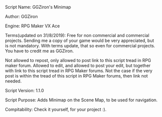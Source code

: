   Script Name: GGZiron's Minimap

  Author: GGZiron

  Engine: RPG Maker VX Ace

  Terms(updated on 31/8/2019): Free for non commercial and commercial projects. 
  Sending me a copy of your game would be very appreciated, 
  but is not mandatory. With terms update, that so even for commercial
  projects. You have to credit me as GGZiron.

  Not allowed to repost, only allowed to post link to this script tread in
  RPG maker forum.
  Allowed to edit, and allowed to post your edit, but together with link to this
  script tread in RPG Maker forums. Not the case if the very post is within
  the tread of this script in RPG Maker forums, then link not needed.
  
  Script Version: 1.1.0
  
  Script Purpose: Adds Minimap on the Scene Map, to be used for navigation.
  
  Compitability: Check it yourself, for your project :).
